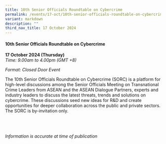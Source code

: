 ```yaml
---
title: 10th Senior Officials Roundtable on Cybercrime
permalink: /events/17-oct/10th-senior-officials-roundtable-on-cybercrime/
variant: markdown
description: ""
third_nav_title: 17 October 2024
---
```

#### **10th Senior Officials Roundtable on Cybercrime**

**17 October 2024 (Thursday)**  
*Time: 9.00am to 4.00pm (GMT +8)*

*Format: Closed Door Event*

The 10th Senior Officials Roundtable on Cybercrime (SORC) is a platform for high-level discussions among the Senior Officials Meeting on Transnational Crime Leaders from ASEAN and the ASEAN Dialogue Partners, experts and industry leaders to discuss the latest threats, trends and solutions on cybercrime. These discussions seed new ideas for R&amp;D and create opportunities for deeper collaboration across the public and private sectors. The SORC is by-invitation only.

<br><br><br>
*Information is accurate at time of publication*